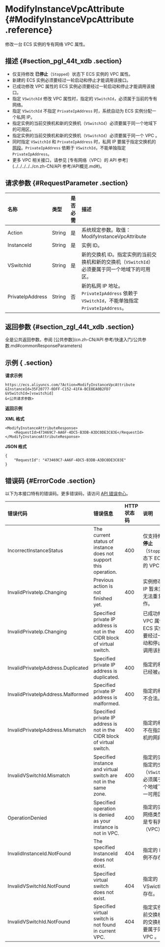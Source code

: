 # ModifyInstanceVpcAttribute {#ModifyInstanceVpcAttribute .reference}

修改一台 ECS 实例的专有网络 VPC 属性。

## 描述 {#section_pgl_44t_xdb .section}

-   仅支持修改 **已停止**（`Stopped`）状态下 ECS 实例的 VPC 属性。
-   新建的 ECS 实例必须要经过一轮启动和停止才能调用该接口。
-   已成功修改 VPC 属性的 ECS 实例必须要经过一轮启动和停止才能调用该接口。
-   指定 `VSwitchId` 修改 VPC 属性时，指定的 `VSwitchId`，必须属于当前的专有网络。
-   指定 `VSwitchId` 不指定 `PrivateIpAddress` 时，系统自动为 ECS 实例分配一个私网 IP。
-   指定实例的当前交换机和新的交换机（`VSwitchId`）必须要属于同一个地域下的可用区。
-   指定实例的当前交换机和新的交换机（`VSwitchId`）必须要属于同一个 VPC 。
-   同时指定 `VSwitchId` 和 `PrivateIpAddress` 时，私网 IP 要属于指定交换机的 [网段](../../../../../cn.zh-CN/产品简介/什么是专有网络.md#section_w1b_tvz_ndb)。`PrivateIpAddress` 依赖于 `VSwitchId`，不能单独指定 `PrivateIpAddress`。
-   更多 VPC 相关接口，请参见 [专有网络（VPC）的 API 参考](../../../../../cn.zh-CN/API 参考/API概览.md#)。

## 请求参数 {#RequestParameter .section}

|名称|类型|是否必需|描述|
|:-|:-|:---|:-|
|Action|String|是|系统规定参数。取值：ModifyInstanceVpcAttribute|
|InstanceId|String|是|实例 ID。|
|VSwitchId|String|是|新的交换机 ID。指定实例的当前交换机和新的交换机（`VSwitchId`）必须要属于同一个地域下的可用区。|
|PrivateIpAddress|String|否|新的私网 IP 地址。`PrivateIpAddress` 依赖于 `VSwitchId`，不能单独指定 `PrivateIpAddress`。|

## 返回参数 {#section_zgl_44t_xdb .section}

全是公共返回参数。参阅 [公共参数](cn.zh-CN/API 参考/快速入门/公共参数.md#commonResponseParameters)

## 示例 { .section}

**请求示例** 

```
https://ecs.aliyuncs.com/?Action=ModifyInstanceVpcAttribute
&InstanceId=35F20777-0DFF-C152-41FA-BCE0EA0B2FD7
&VSwitchId=[vswitchid]
&<公共请求参数>
```

**返回示例** 

**XML 格式**

```
<ModifyInstanceAttributeResponse>
    <RequestId>473469C7-AA6F-4DC5-B3DB-A3DC0DE3C83E</RequestId>
</ModifyInstanceAttributeResponse>
```

**JSON 格式** 

```
{
    "RequestId": "473469C7-AA6F-4DC5-B3DB-A3DC0DE3C83E"
}
```

## 错误码 {#ErrorCode .section}

以下为本接口特有的错误码。更多错误码，请访问 [API 错误中心](https://error-center.aliyun.com/status/product/Ecs)。

|错误代码|错误信息|HTTP 状态码|说明|
|:---|:---|:-------|:-|
|IncorrectInstanceStatus|The current status of instance does not support this operation.|400|仅支持修改 **已停止**（`Stopped`）状态下 ECS 实例的 VPC 属性。|
|InvalidPrivateIp.Changing|Previous action is not finished yet.|400|实例修改私网 IP 暂未完成，无法重复操作。|
|InvalidPrivateIp.Changing|Specified private IP address is not in the CIDR block of virtual switch.|400|已成功修改 VPC 属性的 ECS 实例必须要经过一轮启动和停止才能调用该接口。|
|InvalidPrivateIpAddress.Duplicated|Specified private IP address is duplicated.|400|指定的私网 IP 已经被占用。|
|InvalidPrivateIpAddress.Malformed|Specified private IP address is malformed.|400|指定的私网 IP 不合法。|
|InvalidPrivateIpAddress.Mismatch|Specified private IP address is not in the CIDR block of virtual switch.|400|指定的私网 IP 不在指定交换机的网段中。|
|InvalidVSwitchId.Mismatch|Specified instance and virtual switch are not in the same zone.|400|指定的实例和指定的交换机（`VSwitchId`）必须属于同一个地域下的同一可用区。|
|OperationDenied|Specified operation is denied as your instance is not in VPC.|400|指定的实例的网络类型必须是专有网络（VPC）。|
|InvalidInstanceId.NotFound|The specified InstanceId does not exist.|404|指定的 ECS 实例不存在。|
|InvalidVSwitchId.NotFound|Specified virtual switch does not exist.|404|指定的 VSwicthId 不存在。|
|InvalidVSwitchId.NotFound|Specified virtual switch is not found in current VPC.|404|指定实例的当前交换机和新的交换机必须要属于同一个 VPC 。|

